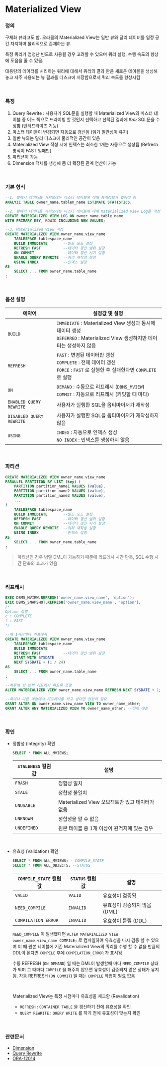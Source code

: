 Materialized View
===

### 정의
구체화 뷰라고도 함. 오라클의 Materialized View는 일반 뷰와 달리 데이터를 일정 공간 차지하며 물리적으로 존재하는 뷰.

특정 쿼리가 엄청난 빈도로 사용될 경우 고려할 수 있으며 쿼리 실행, 수행 속도의 향상에 도움을 줄 수 있음.

대용량의 데이터를 처리하는 쿼리에 대해서 쿼리의 결과 만큼 새로운 테이블을 생성해 놓고 자주 사용되는 뷰 결과를 디스크에 저장함으로서 쿼리 속도를 향상시킴

<br>

### 특징
1. Query Rewrite : 사용자가 SQL문을 실행할 때 Materialized View와 마스터 테이블 중 어느 쪽으로 드라이빙 할 것인지 선택하고 선택된 결과에 따라 SQL문을 수정함 (엔터프라이즈 기능)
1. 마스터 테이블이 변경되면 자동으로 갱신됨 (읽기 일관성이 유지)
1. 일반 뷰와는 달리 디스크에 물리적인 공간이 있음
1. Materialized View 작성 시에 인덱스는 최소한 1개는 자동으로 생성됨 (Refresh 방식이 FAST 일때만)
1. 파티션이 가능
1. Dimension 객체를 생성해 좀 더 확장된 관계 연산이 가능

<br>

### 기본 형식
```sql
--1. 뷰에서 데이터를 가져오려는 마스터 테이블에 대해 통계정보가 있어야 함
ANALYZE TABLE owner_name.tablen_name ESTIMATE STATISTICS;

--2. 뷰에서 데이터를 가져오려는 마스터 테이블에 대해 Materialized View Log를 작성 (REFRESH COMPLETE라면 필요 없음)
CREATE MATERIALIZED VIEW LOG ON owner_name.table_name
WITH PRIMARY KEY, ROWID INCLUDING NEW VALUES;

--3. Materialized View 작성
CREATE MATERIALIZED VIEW owner_name.view_name
    TABLESPACE tablespace_name
    BUILD IMMEDIATE       --빌드 모드 설정
    REFRESH FAST          --데이터 갱신 범위 설정
    ON COMMIT             --데이터 갱신 시기 설정
    ENABLE QUERY REWRITE  --쿼리 재작성 설정
    USING INDEX           --인덱스 설정
AS
    SELECT ... FROM owner_name.table_name
;
```

<br>

### 옵션 설명
|예약어|설정값 및 설명|
|-|-|
|`BUILD`|`IMMEDIATE` : Materialized View 생성과 동시에 데이터 생성<br>`DEFERRED` : Materialized View 생성하지만 데이터는 생성하지 않음|
|`REFRESH`|`FAST` : 변경된 데이터만 갱신<br>`COMPLETE` : 전체 데이터 갱신<br>`FORCE` : `FAST` 로 실행한 후 실패한다면 `COMPLETE` 로 실행|
|`ON`|`DEMAND` : 수동으로 리프레시 (`DBMS_MVIEW`)<br>`COMMIT` : 자동으로 리프레시 (커밋할 때 마다)|
|`ENABLED QUERY REWRITE`|사용자가 실행한 SQL을 옵티마이저가 재작성|
|`DISABLED QUERY REWRITE`|사용자가 실행한 SQL을 옵티마이저가 재작성하지 않음|
|`USING`|`INDEX` : 자동으로 인덱스 생성<br>`NO INDEX` : 인덱스를 생성하지 않음|

<br>

### 파티션
```sql
CREATE MATERIALIZED VIEW owner_name.view_name
PARALLEL PARTITION BY LIST (key) (
    PARTITION partition_name1 VALUES (value),
    PARTITION partition_name2 VALUES (value),
    PARTITION partition_name3 VALUES (value),
    ...
)
    TABLESPACE tablespace_name
    BUILD IMMEDIATE       --빌드 모드 설정
    REFRESH FAST          --데이터 갱신 범위 설정
    ON COMMIT             --데이터 갱신 시기 설정
    ENABLE QUERY REWRITE  --쿼리 재작성 설정
    USING INDEX           --인덱스 설정
AS
    SELECT ... FROM owner_name.table_name
;
```
>파티션인 경우 병렬 DML이 가능하기 때문에 리프레시 시간 단축, SQL 수행 시간 단축의 효과가 있음

<br>

### 리프레시
```sql
EXEC DBMS_MVIEW.REFRESH('owner_name.view_name', 'option');
EXEC DBMS_SNAPSHOT.REFRESH('owner_name.view_name', 'option');
/*
Option 설명
c : COMPLETE
f : FAST
*/

--매 1시간마다 리프레시
CREATE MATERIALIZED VIEW owner_name.view_name
    TABLESPACE tablespace_name
    BUILD IMMEDIATE
    REFRESH FAST          --데이터 갱신 범위 설정
    START WITH SYSDATE
    NEXT SYSDATE + (1 / 24)
AS
    SELECT ... FROM owner_name.table_name
;

--하루에 한 번씩 리프레시 하도록 조정 
ALTER MATERIALIZED VIEW owner_name.view_name REFRESH NEXT SYSDATE + 1;
 
--혹여나 다른 계정에서 리프레시를 하고 싶다면 권한이 필요
GRANT ALTER ON owner_name.view_name VIEW TO owner_name_other;
GRANT ALTER ANY MATERIALIZED VIEW TO owner_name_other; --전체 대상
```

<br>

### 확인
* 정합성 (Integrity) 확인
    ```sql
    SELECT * FROM ALL_MVIEWS;
    ```
    |`STALENESS` 컬럼 값|설명|
    |-|-|
    |`FRASH`|정합성 일치|
    |`STALE`|정합성 불일치|
    |`UNUSABLE`|Materialized View 오브젝트만 있고 데이터가 없음|
    |`UNKNOWN`|정합성을 알 수 없음|
    |`UNDEFINED`|원본 테이블 중 1개 이상이 원격지에 있는 경우|

<br>

* 유효성 (Validation) 확인
    ```sql
    SELECT * FROM ALL_MVIEWS; --COMPILE_STATE
    SELECT * FROM ALL_OBJECTS; --STATUS
    ```
    |`COMPILE_STATE` 컬럼 값|`STATUS` 컬럼 값|설명|
    |-|-|-|
    |`VALID`|`VALID`|유효성이 검증됨|
    |`NEED_COMPILE`|`INVALID`|유효성이 검증되지 않음 (DML)|
    |`COMPILATION_ERROR`|`INVALID`|유효성이 틀림 (DDL)|

    `NEED_COMPILE` 이 발생했다면 `ALTER MATERIALIZED VIEW owner_name.view_name COMPILE;` 로 컴파일하여 유효성을 다시 검증 할 수 있으며 이 때 원본 테이블에 기존 Materialized View의 쿼리를 수행 할 수 없을 만큼의 DDL이 된다면 `COMPILE` 후에 `COMPILATION_ERROR` 가 표시됨

    수동 REFRESH (`ON DEMAND`) 일 때는 DML이 발생할때 마다 `NEED_COMPILE` 상태가 되며 그 때마다 `COMPILE` 을 해주지 않으면 유효성이 검증되지 않은 상태가 유지됨. 자동 REFRESH (`ON COMMIT`) 일 때는 `COMPILE` 작업이 필요 없음 

    <br>

    Materialized View는 특정 시점마다 유효성을 체크함 (Revalidation)
    * `REFRESH` : `CONTAINER TABLE` 을 갱신하기 전에 유효성을 확인
    * `QUERY REWRITE` : `QUERY WRITE` 를 하기 전에 유효성이 맞는지 확인

<br>

### 관련문서
* [Dimension](../../dimension/README.md)
* [Query Rewrite](../../query-rewrite/README.md)
* [ORA-12014](../../error/12014.md)

<br>
